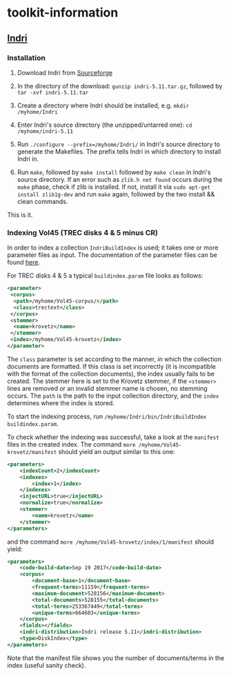 # toolkit-information

## [Indri](https://www.lemurproject.org/indri/)


### Installation

1) Download Indri from [Sourceforge](https://sourceforge.net/projects/lemur/files/lemur/indri-5.11/indri-5.11.tar.gz/download)

2) In the directory of the download: `gunzip indri-5.11.tar.gz`, followed by `tar -xvf indri-5.11.tar`

3) Create a directory where Indri should be installed, e.g. `mkdir /myhome/Indri`

4) Enter Indri's source directory (the unzipped/untarred one): `cd /myhome/indri-5.11`

5) Run `./configure --prefix=/myhome/Indri/` in Indri's source directory to generate the Makefiles. The prefix tells Indri in which directory to install Indri in.

6) Run `make`, followed by `make install` followed by `make clean` in Indri's source directory. If an error such as `zlib.h not found` occurs during the `make` phase, check if zlib is installed. If not, install it via `sudo apt-get install zlib1g-dev` and run `make` again, followed by the two install && clean commands.

This is it.

### Indexing Vol45 (TREC disks 4 & 5 minus CR)

In order to index a collection `IndriBuildIndex` is used; it takes one or more parameter files as input. The documentation of the parameter files can be found [here](https://sourceforge.net/p/lemur/wiki/IndriBuildIndex%20Parameters/).

For TREC disks 4 & 5 a typical `buildindex.param` file looks as follows:

```xml
<parameter>
 <corpus>
  <path>/myhome/Vol45-corpus/</path>
  <class>trectext</class>
 </corpus>
 <stemmer>
  <name>krovetz</name>
 </stemmer>
 <index>/myhome/Vol45-krovetz</index>
</parameter>
```

The `class` parameter is set according to the manner, in which the collection documents are formatted. If this class is set incorrectly (it is incompatible with the format of the collection documents), the index usually fails to be created. The stemmer here is set to the Krovetz stemmer, if the `<stemmer>` lines are removed or an invalid stemmer name is chosen, no stemming occurs. The `path` is the path to the input collection directory, and the `index` determines where the index is stored.

To start the indexing process, run `/myhome/Indri/bin/IndriBuildIndex buildindex.param`.

To check whether the indexing was successful, take a look at the `manifest` files in the created index. The command `more /myhome/Vol45-krovetz/manifest` should yield an output similar to this one:

```xml
<parameters>
	<indexCount>2</indexCount>
	<indexes>
		<index>1</index>
	</indexes>
	<injectURL>true</injectURL>
	<normalize>true</normalize>
	<stemmer>
		<name>krovetz</name>
	</stemmer>
</parameters>
```

and the command `more /myhome/Vol45-krovetz/index/1/manifest` should yield:

```xml
<parameters>
	<code-build-date>Sep 19 2017</code-build-date>
	<corpus>
		<document-base>1</document-base>
		<frequent-terms>11159</frequent-terms>
		<maximum-document>528156</maximum-document>
		<total-documents>528155</total-documents>
		<total-terms>253367449</total-terms>
		<unique-terms>664603</unique-terms>
	</corpus>
	<fields></fields>
	<indri-distribution>Indri release 5.11</indri-distribution>
	<type>DiskIndex</type>
</parameters>
```

Note that the manifest file shows you the number of documents/terms in the index (useful sanity check).

